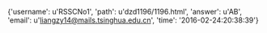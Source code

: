 {'username': u'RSSCNo1', 'path': u'dzd1196/1196.html', 'answer': u'AB', 'email': u'liangzy14@mails.tsinghua.edu.cn', 'time': '2016-02-24:20:38:39'}